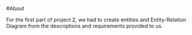 #About

For the first part of project 2, we had to create entities and Entity-Relation Diagram from the descriptions and requirements provided to us. 
